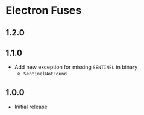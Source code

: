 # Electron Fuses

## 1.2.0

## 1.1.0
- Add new exception for missing `SENTINEL` in binary
  - `SentinelNotFound`

## 1.0.0
- Initial release
